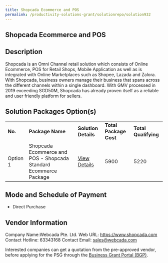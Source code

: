 ```yaml
---
title: Shopcada Ecommerce and POS
permalink: /productivity-solutions-grant/solutionrepo/solution932
---
```


## Shopcada Ecommerce and POS

## Description

Shopcada is an Omni Channel retail solution which consists of Online Ecommerce, POS for Retail Shops, Mobile Application as well as is integrated with Online Marketplaces such as Shopee, Lazada and Zalora. With Shopcada, business owners manage their business that spans across the different channels within a single dashboard. With GMV processed in 2019 exceeding SGD50M, Shopcada has already proven itself as a reliable and user friendly platform for sellers.

## Solution Packages Option(s)

<table>
<tr>
<td><b>No.</b></td>
<td><b>Package Name</b></td>
<td><b>Solution Details</b></td>
<td><b>Total Package Cost</b></td>
<td><b>Total Qualifying</b></td>
</tr>
<tr>
<td>Option 1</td>
<td>Shopcada Ecommerce and POS - Shopcada Standard Ecommerce Package</td>
<td><a href='https://www.gobusiness.gov.sg/images/psg/DesensitisedWebcadaannex3CRwef20May2021_Part_4.pdf'>View Details</a></td>
<td>5900</td>
<td>5220</td>
</tr>
</table>

## Mode and Schedule of Payment

 - Direct Purchase

## Vendor Information

 Company Name:Webcada Pte. Ltd. 
Web URL: https://www.shopcada.com 
Contact Hotline: 63343168 
Contact Email: sales@webcada.com 


Interested companies can get a quotation from the pre-approved vendor, before applying for the PSG through the <a href='https://www.businessgrants.gov.sg/'>Business Grant Portal (BGP)</a>.

<script src="/jquery/resize-tables.js"></script>
